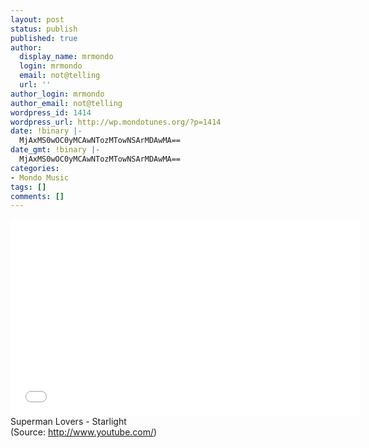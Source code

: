```yaml
---
layout: post
status: publish
published: true
author:
  display_name: mrmondo
  login: mrmondo
  email: not@telling
  url: ''
author_login: mrmondo
author_email: not@telling
wordpress_id: 1414
wordpress_url: http://wp.mondotunes.org/?p=1414
date: !binary |-
  MjAxMS0wOC0yMCAwNTozMTowNSArMDAwMA==
date_gmt: !binary |-
  MjAxMS0wOC0yMCAwNTozMTowNSArMDAwMA==
categories:
- Mondo Music
tags: []
comments: []
---
```

<iframe width="560" height="315" src="//www.youtube.com/embed/eWtIXX3Asno" frameborder="0"> </iframe>
Superman Lovers - Starlight
<div class="attribution">(<span>Source:</span> <a href="http://www.youtube.com/">http://www.youtube.com/</a>)</div>
